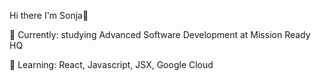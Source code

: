 Hi there I'm Sonja👋


🔭 Currently: studying Advanced Software Development at Mission Ready HQ

🌱 Learning: React, Javascript, JSX, Google Cloud

